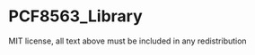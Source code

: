 PCF8563_Library
=====================================
  
 MIT license, all text above must be included in any redistribution